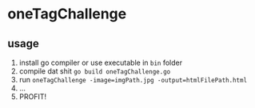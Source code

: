 # oneTagChallenge
## usage
1. install go compiler or use executable in `bin` folder
2. compile dat shit `go build oneTagChallenge.go`
3. run `oneTagChallenge -image=imgPath.jpg -output=htmlFilePath.html`
4. ...
5. PROFIT!
